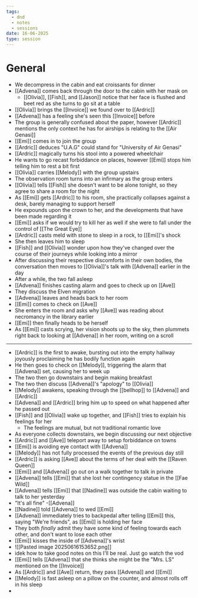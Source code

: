 ```yaml
---
tags:
  - dnd
  - notes
  - sessions
date: 16-06-2025
type: session
---
```

# General
- We decompress in the cabin and eat croissants for dinner
- [[Advena]] comes back through the door to the cabin with her mask on
	- [[Olivia]], [[Fish]], and [[Jason]] notice that her face is flushed and beet red as she turns to go sit at a table
- [[Olivia]] brings the [[Invoice]] we found over to [[Ardric]]
- [[Advena]] has a feeling she's seen this [[Invoice]] before
- The group is generally confused about the paper, however [[Ardric]] mentions the only context he has for airships is relating to the [[Air Genasi]]
- [[Emi]] comes in to join the group
- [[Ardric]] deduces "U.A.G" could stand for "University of Air Genasi"
- [[Ardric]] magically turns his stool into a powered wheelchair
- He wants to go recast forbiddance on places, however [[Emi]] stops him telling him to rest a bit first
- [[Olivia]] carries [[Melody]] with the group upstairs 
- The observation room turns into an infirmary as the group enters
- [[Olivia]] tells [[Fish]] she doesn't want to be alone tonight, so they agree to share a room for the night
- As [[Emi]] gets [[Ardric]] to his room, she practically collapses against a desk, barely managing to support herself
- He expounds upon the crown to her, and the developments that have been made regarding it
- [[Emi]] asks if we would try to kill her as well if she were to fall under the control of [[The Great Eye]]
- [[Ardric]] casts meld with stone to sleep in a rock, to [[Emi]]'s shock
- She then leaves him to sleep
- [[Fish]] and [[Olivia]] wonder upon how they've changed over the course of their journeys while looking into a mirror
- After discussing their respective discomforts in their own bodies, the conversation then moves to [[Olivia]]'s talk with [[Advena]] earlier in the day
- After a while, the two fall asleep
- [[Advena]] finishes casting alarm and goes to check up on [[Ave]]
- They discuss the Elven migration
- [[Advena]] leaves and heads back to her room
- [[Emi]] comes to check on [[Ave]]
- She enters the room and asks why [[Ave]] was reading about necromancy in the library earlier
- [[Emi]] then finally heads to be herself
- As [[Emi]] casts scrying, her vision shoots up to the sky, then plummets right back to looking at [[Advena]] in her room, writing on a scroll
---------------
- [[Ardric]] is the first to awake, bursting out into the empty hallway joyously proclaiming he has bodily function again
- He then goes to check on [[Melody]], triggering the alarm that [[Advena]] set, causing her to week up
- The two then go downstairs and begin making breakfast
- The two then discuss [[Advena]]'s "apology" to [[Olivia]]
- [[Melody]] awakens, speaking through the [[bellhop]] to [[Advena]] and [[Ardric]]
- [[Advena]] and [[Ardric]] bring him up to speed on what happened after he passed out
- [[Fish]] and [[Olivia]] wake up together, and [[Fish]] tries to explain his feelings for her
	- The feelings are mutual, but not traditional romantic love
- As everyone collects downstairs, we begin discussing our next objective
- [[Ardric]] and [[Ave]] teleport away to setup forbiddance on towns
- [[Emi]] is avoiding eye contact with [[Advena]]
- [[Melody]] has not fully processed the events of the previous day still
- [[Ardric]] is asking [[Ave]] about the terms of her deal with the [[Raven Queen]]
- [[Emi]] and [[Advena]] go out on a walk together to talk in private
- [[Advena]] tells [[Emi]] that she lost her contingency statue in the [[Fae Wild]]
- [[Advena]] tells [[Emi]] that [[Nadine]] was outside the cabin waiting to talk to her yesterday
- "It's all fine" -[[Advena]]
- [[Nadine]] told [[Advena]] to wed [[Emi]]
- [[Advena]] immediately tries to backpedal after telling [[Emi]] this, saying "We're friends", as [[Emi]] is holding her face
- They both *finally* admit they have some kind of feeling towards each other, and don't want to lose each other
- [[Emi]] kisses the inside of [[Advena]]'s wrist
- ![[Pasted image 20250616153652.png]]
- idek how to take good notes on this I'll be real. Just go watch the vod
- [[Emi]] tells [[Advena]] that she thinks she might be the "Mrs. LS" mentioned on the [[Invoice]]
- As [[Ardric]] and [[Ave]] return, they pass [[Advena]] and [[Emi]]
- [[Melody]] is fast asleep on a pillow on the counter, and almost rolls off in his sleep
- 